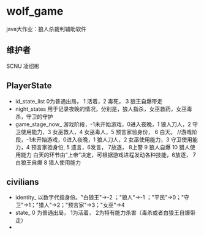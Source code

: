 # wolf_game
java大作业：狼人杀裁判辅助软件

## 维护者
SCNU 凌绍彬

## PlayerState
- id_state_list 0为普通出局， 1 活着，2 毒死， 3 狼王自爆带走
- night_states 用于记录夜晚的情况，分别是，狼人指杀，女巫救药，女巫毒杀，守卫的守护
- game_stage_now_ 游戏阶段，-1未开始游戏，0进入夜晚，1 狼人刀人，2 守卫使用能力，3 女巫救人，4 女巫毒人，5 预言家验身份， 6 白天。 //游戏阶段，-1未开始游戏，0进入夜晚，1 狼人刀人，2 女巫使用能力，3 守卫使用能力，4 预言家验身份, 5 遗言，6发言， 7放逐， 8上警 9 狼人自爆 10 猎人使用能力
  白天的环节由“上帝”决定，可根据游戏进程发动各种技能，6放逐， 7白狼王自爆 8 猎人使用能力 
  

## civilians
- identity_ 以数字代指身份。"白狼王"->-2 ；"狼人"->-1 ；"平民"->0；"守卫"->1；"猎人"->2；"预言家"->3；"女巫"->4
- state_ 0 为普通出局， 1为活着， 2为特有能力杀害（毒杀或者白狼王自爆带走）
- 
